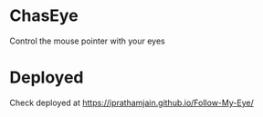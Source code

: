 # ChasEye
Control the mouse pointer with your eyes

# Deployed
Check deployed at https://iprathamjain.github.io/Follow-My-Eye/
